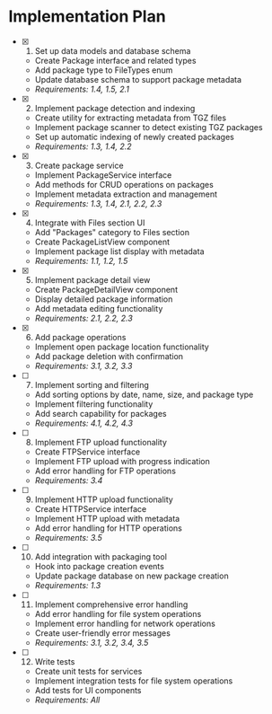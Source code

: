 # Implementation Plan

- [x] 1. Set up data models and database schema
  - Create Package interface and related types
  - Add package type to FileTypes enum
  - Update database schema to support package metadata
  - _Requirements: 1.4, 1.5, 2.1_

- [x] 2. Implement package detection and indexing
  - Create utility for extracting metadata from TGZ files
  - Implement package scanner to detect existing TGZ packages
  - Set up automatic indexing of newly created packages
  - _Requirements: 1.3, 1.4, 2.2_

- [x] 3. Create package service
  - Implement PackageService interface
  - Add methods for CRUD operations on packages
  - Implement metadata extraction and management
  - _Requirements: 1.3, 1.4, 2.1, 2.2, 2.3_

- [x] 4. Integrate with Files section UI
  - Add "Packages" category to Files section
  - Create PackageListView component
  - Implement package list display with metadata
  - _Requirements: 1.1, 1.2, 1.5_

- [x] 5. Implement package detail view
  - Create PackageDetailView component
  - Display detailed package information
  - Add metadata editing functionality
  - _Requirements: 2.1, 2.2, 2.3_

- [x] 6. Add package operations
  - Implement open package location functionality
  - Add package deletion with confirmation
  - _Requirements: 3.1, 3.2, 3.3_

- [ ] 7. Implement sorting and filtering
  - Add sorting options by date, name, size, and package type
  - Implement filtering functionality
  - Add search capability for packages
  - _Requirements: 4.1, 4.2, 4.3_

- [ ] 8. Implement FTP upload functionality
  - Create FTPService interface
  - Implement FTP upload with progress indication
  - Add error handling for FTP operations
  - _Requirements: 3.4_

- [ ] 9. Implement HTTP upload functionality
  - Create HTTPService interface
  - Implement HTTP upload with metadata
  - Add error handling for HTTP operations
  - _Requirements: 3.5_

- [ ] 10. Add integration with packaging tool
  - Hook into package creation events
  - Update package database on new package creation
  - _Requirements: 1.3_

- [ ] 11. Implement comprehensive error handling
  - Add error handling for file system operations
  - Implement error handling for network operations
  - Create user-friendly error messages
  - _Requirements: 3.1, 3.2, 3.4, 3.5_

- [ ] 12. Write tests
  - Create unit tests for services
  - Implement integration tests for file system operations
  - Add tests for UI components
  - _Requirements: All_